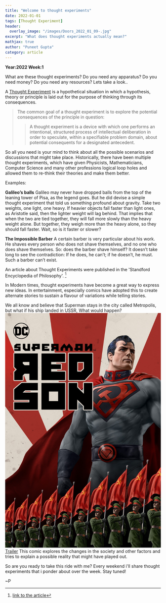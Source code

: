 ```yaml
---
title: "Welcome to thought experiments"
date: 2022-01-01
tags: [Thought Experiment]
header:
  overlay_image: "/images/Doors_2022_01_09-.jpg"
excerpt: "What does thought experiments actually mean?"
mathjax: true
author: "Puneet Gupta"
category: article
---
```


**Year:2022 Week:1**

What are these thought experiments? Do you need any apparatus? Do you need money? Do you need any resources?
Lets take a look..

A [Thought Experiment](https://en.wikipedia.org/wiki/Thought_experiment) is a hypothetical situation in which a hypothesis, theory or principle is laid out for the purpose of thinking through its consequences.

>The common goal of a thought experiment is to explore the potential consequences of the principle in question:
>>A thought experiment is a device with which one performs an intentional, structured process of intellectual deliberation in order to speculate, within a specifiable problem domain, about potential consequents for a designated antecedent.

So all you need is your mind to think about all the possible scenarios and discussions that might take place.
Historically, there have been multiple thought experiments, which have given Physicists, Mathematicians, Computer Science and many other professions logical loop holes and allowed them to re-think their theories and make them better.

Examples:

**Galileo’s balls**
Galileo may never have dropped balls from the top of the leaning tower of Pisa, as the legend goes. But he did devise a simple thought experiment that told us something profound about gravity. Take two weights, one light, one heavy. If heavier objects fall faster than light ones, as Aristotle said, then the lighter weight will lag behind. That implies that when the two are tied together, they will fall more slowly than the heavy weight alone. But together, they weigh more than the heavy alone, so they should fall faster. Wait, so is it faster or slower?

**The Impossible Barber**
A certain barber is very particular about his work. He shaves every person who does not shave themselves, and no one who does shave themselves. So: does the barber shave himself? It doesn’t take long to see the contradiction: If he does, he can’t; if he doesn’t, he must. Such a barber can’t exist.

An article about Thought Experiments were published in the 'Standford Encyclopedia of Philosophy'. [^1]
[^1]: [link to the article](https://plato.stanford.edu/entries/thought-experiment/)

In Modern times, thought experiments have become a great way to express new ideas. In entertainment, especially comics have adopted this to create alternate stories to sustain a flavour of variations while telling stories.

We all know and believe that Superman stays in the city called Metropolis, but what if his ship landed in USSR, What would happen?
![Superman](/images/2022-01-09-superman.jpg)
[Trailer](https://www.youtube.com/watch?v=n0s0FJfyqGk&ab_channel=DC)
This comic explores the changes in the society and other factors and tries to explain a possible reality that might have played out.

So are you ready to take this ride with me? Every weekend i'll share thought experiments that i ponder about over the week. Stay tuned!


~P
